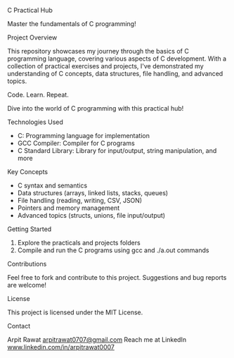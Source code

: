 C Practical Hub


Master the fundamentals of C programming!


Project Overview


This repository showcases my journey through the basics of C programming language, covering various aspects of C development. With a collection of practical exercises and projects, I've demonstrated my understanding of C concepts, data structures, file handling, and advanced topics.


Code. Learn. Repeat.


Dive into the world of C programming with this practical hub!

Technologies Used


- C: Programming language for implementation
- GCC Compiler: Compiler for C programs
- C Standard Library: Library for input/output, string manipulation, and more


Key Concepts


- C syntax and semantics
- Data structures (arrays, linked lists, stacks, queues)
- File handling (reading, writing, CSV, JSON)
- Pointers and memory management
- Advanced topics (structs, unions, file input/output)


Getting Started


1. Explore the practicals and projects folders
2. Compile and run the C programs using gcc and ./a.out commands


Contributions


Feel free to fork and contribute to this project. Suggestions and bug reports are welcome!


License


This project is licensed under the MIT License.


Contact

Arpit Rawat
arpitrawat0707@gmail.com
Reach me at LinkedIn www.linkedin.com/in/arpitrawat0007
